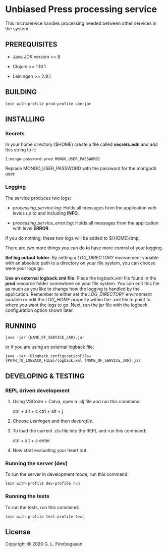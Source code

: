 # Unbiased Press processing service

This microservice handles processing needed between other services in the system.

## PREREQUISITES

* Java JDK version >= 8

* Clojure >= 1.10.1

* Leiningen >= 2.9.1

## BUILDING

    lein with-profile prod-profile uberjar

## INSTALLING

### Secrets

In your home directory ($HOME) create a file called __secrets.edn__ and add this string to it:

    {:mongo-password-prod MONGO_USER_PASSWORD}

Replace MONGO_USER_PASSWORD with the password for the mongodb user.

### Logging

The service produces two logs:
* *processing_service.log*: Holds all messages from the application with levels up to and including __INFO__.

* *processing_service_error.log*: Holds all messages from the application with level __ERROR__.

If you do nothing, these two logs will be added to ${HOME}/tmp.

There are two more things you can do to have more control of your logging.

__Set log output folder__: By setting a *LOG_DIRECTORY* environment variable with an absolute path to a directory on your file system, you can choose were your logs go.

__Use an external logback.xml file__: Place the logback.xml file found in the __prod__ resource folder somewhere on your file system. You can edit this file as much as you like to change how the logging is handled by the application. Remember to either set the *LOG_DIRECTORY* environment variable or edit the *LOG_HOME* property within the .xml file to point to where you want the logs to go. Next, run the jar file with the logback configuration option shown later.

## RUNNING

    java -jar {NAME_OF_SERVICE_JAR}.jar

or if you are using an external logback file:

    java -jar -Dlogback.configurationFile={PATH_TO_LOGBACK_FILE}/logback.xml {NAME_OF_SERVICE_JAR}.jar

## DEVELOPING & TESTING

### REPL driven development
1. Using VSCode + Calva, open a .clj file and run this command:

    ctrl + alt + c  ctrl + alt + j

2. Choose *Leiningen* and then *devprofile*.

3. To load the current .cls file into the REPL and run this command:

    ctrl + alt + c enter

4. Now start evaluating your heart out.

### Running the server (dev)

To run the server in development mode, run this command:

    lein with-profile dev-profile run

### Running the tests

To run the tests, run this command:

    lein with-profile test-profile test

## License

Copyright © 2020 G. L. Finnbogason

